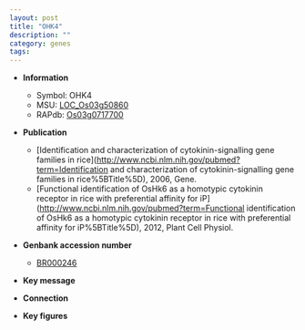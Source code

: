 ```yaml
---
layout: post
title: "OHK4"
description: ""
category: genes
tags: 
---
```


* **Information**  
    + Symbol: OHK4  
    + MSU: [LOC_Os03g50860](http://rice.plantbiology.msu.edu/cgi-bin/ORF_infopage.cgi?orf=LOC_Os03g50860)  
    + RAPdb: [Os03g0717700](http://rapdb.dna.affrc.go.jp/viewer/gbrowse_details/irgsp1?name=Os03g0717700)  

* **Publication**  
    + [Identification and characterization of cytokinin-signalling gene families in rice](http://www.ncbi.nlm.nih.gov/pubmed?term=Identification and characterization of cytokinin-signalling gene families in rice%5BTitle%5D), 2006, Gene.
    + [Functional identification of OsHk6 as a homotypic cytokinin receptor in rice with preferential affinity for iP](http://www.ncbi.nlm.nih.gov/pubmed?term=Functional identification of OsHk6 as a homotypic cytokinin receptor in rice with preferential affinity for iP%5BTitle%5D), 2012, Plant Cell Physiol.

* **Genbank accession number**  
    + [BR000246](http://www.ncbi.nlm.nih.gov/nuccore/BR000246)

* **Key message**  

* **Connection**  

* **Key figures**  



